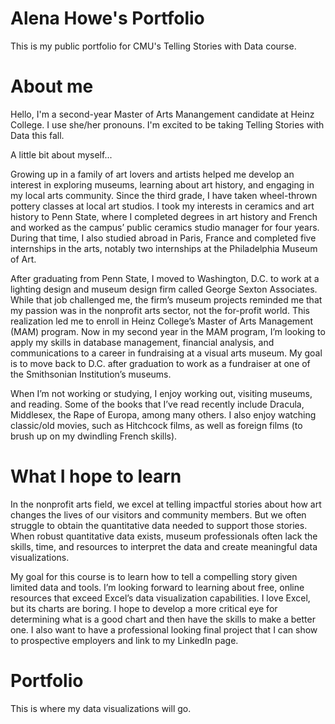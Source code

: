 # Alena Howe's Portfolio
This is my public portfolio for CMU's Telling Stories with Data course.

# About me
Hello, I'm a second-year Master of Arts Manangement candidate at Heinz College. I use she/her pronouns. I'm excited to be taking Telling Stories with Data this fall. 

A little bit about myself...

Growing up in a family of art lovers and artists helped me develop an interest in exploring museums, learning about art history, and engaging in my local arts community. Since the third grade, I have taken wheel-thrown pottery classes at local art studios. I took my interests in ceramics and art history to Penn State, where I completed degrees in art history and French and worked as the campus’ public ceramics studio manager for four years. During that time, I also studied abroad in Paris, France and completed five internships in the arts, notably two internships at the Philadelphia Museum of Art. 

After graduating from Penn State, I moved to Washington, D.C. to work at a lighting design and museum design firm called George Sexton Associates. While that job challenged me, the firm’s museum projects reminded me that my passion was in the nonprofit arts sector, not the for-profit world. This realization led me to enroll in Heinz College’s Master of Arts Management (MAM) program. Now in my second year in the MAM program, I’m looking to apply my skills in database management, financial analysis, and communications to a career in fundraising at a visual arts museum. My goal is to move back to D.C. after graduation to work as a fundraiser at one of the Smithsonian Institution’s museums. 

When I’m not working or studying, I enjoy working out, visiting museums, and reading. Some of the books that I’ve read recently include Dracula, Middlesex, the Rape of Europa, among many others. I also enjoy watching classic/old movies, such as Hitchcock films, as well as foreign films (to brush up on my dwindling French skills).  



# What I hope to learn
In the nonprofit arts field, we excel at telling impactful stories about how art changes the lives of our visitors and community members. But we often struggle to obtain the quantitative data needed to support those stories. When robust quantitative data exists, museum professionals often lack the skills, time, and resources to interpret the data and create meaningful data visualizations. 

My goal for this course is to learn how to tell a compelling story given limited data and tools. I’m looking forward to learning about free, online resources that exceed Excel’s data visualization capabilities. I love Excel, but its charts are boring. I hope to develop a more critical eye for determining what is a good chart and then have the skills to make a better one. I also want to have a professional looking final project that I can show to prospective employers and link to my LinkedIn page. 

# Portfolio
This is where my data visualizations will go.

